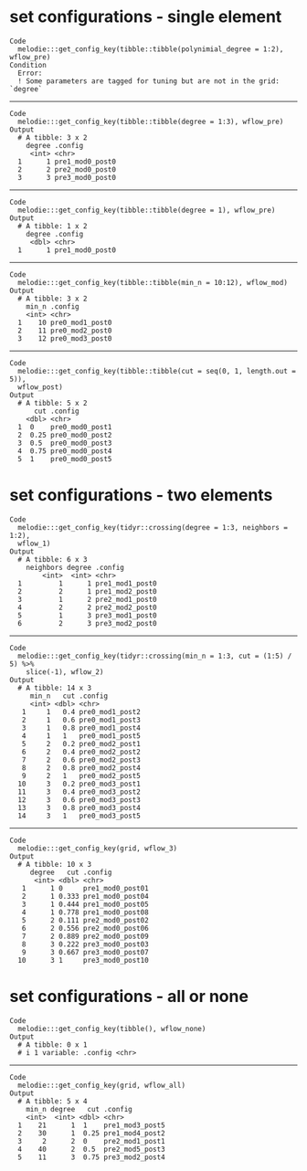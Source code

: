 # set configurations - single element

    Code
      melodie:::get_config_key(tibble::tibble(polynimial_degree = 1:2), wflow_pre)
    Condition
      Error:
      ! Some parameters are tagged for tuning but are not in the grid: `degree`

---

    Code
      melodie:::get_config_key(tibble::tibble(degree = 1:3), wflow_pre)
    Output
      # A tibble: 3 x 2
        degree .config        
         <int> <chr>          
      1      1 pre1_mod0_post0
      2      2 pre2_mod0_post0
      3      3 pre3_mod0_post0

---

    Code
      melodie:::get_config_key(tibble::tibble(degree = 1), wflow_pre)
    Output
      # A tibble: 1 x 2
        degree .config        
         <dbl> <chr>          
      1      1 pre1_mod0_post0

---

    Code
      melodie:::get_config_key(tibble::tibble(min_n = 10:12), wflow_mod)
    Output
      # A tibble: 3 x 2
        min_n .config        
        <int> <chr>          
      1    10 pre0_mod1_post0
      2    11 pre0_mod2_post0
      3    12 pre0_mod3_post0

---

    Code
      melodie:::get_config_key(tibble::tibble(cut = seq(0, 1, length.out = 5)),
      wflow_post)
    Output
      # A tibble: 5 x 2
          cut .config        
        <dbl> <chr>          
      1  0    pre0_mod0_post1
      2  0.25 pre0_mod0_post2
      3  0.5  pre0_mod0_post3
      4  0.75 pre0_mod0_post4
      5  1    pre0_mod0_post5

# set configurations - two elements

    Code
      melodie:::get_config_key(tidyr::crossing(degree = 1:3, neighbors = 1:2),
      wflow_1)
    Output
      # A tibble: 6 x 3
        neighbors degree .config        
            <int>  <int> <chr>          
      1         1      1 pre1_mod1_post0
      2         2      1 pre1_mod2_post0
      3         1      2 pre2_mod1_post0
      4         2      2 pre2_mod2_post0
      5         1      3 pre3_mod1_post0
      6         2      3 pre3_mod2_post0

---

    Code
      melodie:::get_config_key(tidyr::crossing(min_n = 1:3, cut = (1:5) / 5) %>%
        slice(-1), wflow_2)
    Output
      # A tibble: 14 x 3
         min_n   cut .config        
         <int> <dbl> <chr>          
       1     1   0.4 pre0_mod1_post2
       2     1   0.6 pre0_mod1_post3
       3     1   0.8 pre0_mod1_post4
       4     1   1   pre0_mod1_post5
       5     2   0.2 pre0_mod2_post1
       6     2   0.4 pre0_mod2_post2
       7     2   0.6 pre0_mod2_post3
       8     2   0.8 pre0_mod2_post4
       9     2   1   pre0_mod2_post5
      10     3   0.2 pre0_mod3_post1
      11     3   0.4 pre0_mod3_post2
      12     3   0.6 pre0_mod3_post3
      13     3   0.8 pre0_mod3_post4
      14     3   1   pre0_mod3_post5

---

    Code
      melodie:::get_config_key(grid, wflow_3)
    Output
      # A tibble: 10 x 3
         degree   cut .config         
          <int> <dbl> <chr>           
       1      1 0     pre1_mod0_post01
       2      1 0.333 pre1_mod0_post04
       3      1 0.444 pre1_mod0_post05
       4      1 0.778 pre1_mod0_post08
       5      2 0.111 pre2_mod0_post02
       6      2 0.556 pre2_mod0_post06
       7      2 0.889 pre2_mod0_post09
       8      3 0.222 pre3_mod0_post03
       9      3 0.667 pre3_mod0_post07
      10      3 1     pre3_mod0_post10

# set configurations - all or none

    Code
      melodie:::get_config_key(tibble(), wflow_none)
    Output
      # A tibble: 0 x 1
      # i 1 variable: .config <chr>

---

    Code
      melodie:::get_config_key(grid, wflow_all)
    Output
      # A tibble: 5 x 4
        min_n degree   cut .config        
        <int>  <int> <dbl> <chr>          
      1    21      1  1    pre1_mod3_post5
      2    30      1  0.25 pre1_mod4_post2
      3     2      2  0    pre2_mod1_post1
      4    40      2  0.5  pre2_mod5_post3
      5    11      3  0.75 pre3_mod2_post4

